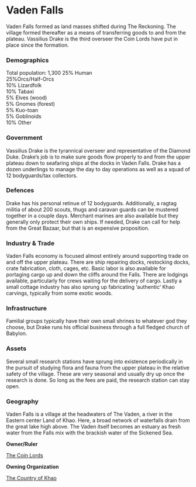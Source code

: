 Vaden Falls
===========

Vaden Falls formed as land masses shifted during The Reckoning. The village formed thereafter as a means of transferring goods to and from the plateau. Vassilius Drake is the third overseer the Coin Lords have put in place since the formation.

### Demographics

Total population: 1,300  25% Human  
25%Orcs/Half-Orcs  
10% Lizardfolk  
10% Tabaxi  
5% Elves (wood)  
5% Gnomes (forest)  
5% Kuo-toan  
5% Goblinoids  
10% Other  

### Government

Vassilius Drake is the tyrannical overseer and representative of the Diamond Duke. Drake’s job is to make sure goods flow properly to and from the upper plateau down to seafaring ships at the docks in Vaden Falls. Drake has a dozen underlings to manage the day to day operations as well as a squad of 12 bodyguards/tax collectors.

### Defences

Drake has his personal retinue of 12 bodyguards. Additionally, a ragtag militia of about 200 scouts, thugs and caravan guards can be mustered together in a couple days. Merchant marines are also available but they generally only protect their own ships. If needed, Drake can call for help from the Great Bazaar, but that is an expensive proposition.

### Industry & Trade

Vaden Falls economy is focused almost entirely around supporting trade on and off the upper plateau. There are ship repairing docks, restocking docks, crate fabrication, cloth, cages, etc. Basic labor is also available for portaging cargo up and down the cliffs around the Falls. There are lodgings available, particularly for crews waiting for the delivery of cargo. Lastly a small cottage industry has also sprung up fabricating ‘authentic’ Khao carvings, typically from some exotic woods.

### Infrastructure

Familial groups typically have their own small shrines to whatever god they choose, but Drake runs his official business through a full fledged church of Babylon.

### Assets

Several small research stations have sprung into existence periodically in the pursuit of studying flora and fauna from the upper plateau in the relative safety of the village. These are very seasonal and usually dry up once the research is done. So long as the fees are paid, the research station can stay open.

### Geography

Vaden Falls is a village at the headwaters of The Vaden, a river in the Eastern center Land of Khao. Here, a broad network of waterfalls drain from the great lake high above. The Vaden itself becomes an estuary as fresh water from the Falls mix with the brackish water of the Sickened Sea.

**Owner/Ruler**

[The Coin Lords](/w/Ecaros-xohoo/a/the-coin-lords-person)

**Owning Organization**

[The Country of Khao](/w/Ecaros-xohoo/a/the-country-of-khao-organization)
